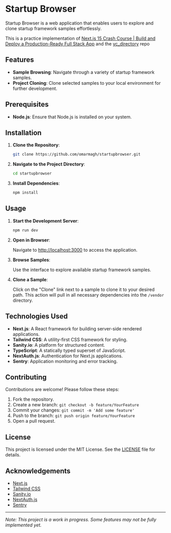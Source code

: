 
# Startup Browser

Startup Browser is a web application that enables users to explore and clone startup framework samples effortlessly.

This is a practice implementation of [Next.js 15 Crash Course | Build and Deploy a Production-Ready Full Stack App](https://www.youtube.com/watch?v=Zq5fmkH0T78) and the [yc_directory](https://github.com/adrianhajdin/yc_directory) repo

## Features

- **Sample Browsing**: Navigate through a variety of startup framework samples.
- **Project Cloning**: Clone selected samples to your local environment for further development.

## Prerequisites

- **Node.js**: Ensure that Node.js is installed on your system.

## Installation

1. **Clone the Repository**:

   ```bash
   git clone https://github.com/omarmagh/startupbrowser.git
   ```

2. **Navigate to the Project Directory**:

   ```bash
   cd startupbrowser
   ```

3. **Install Dependencies**:

   ```bash
   npm install
   ```

## Usage

1. **Start the Development Server**:

   ```bash
   npm run dev
   ```

2. **Open in Browser**:

   Navigate to [http://localhost:3000](http://localhost:3000) to access the application.

3. **Browse Samples**:

   Use the interface to explore available startup framework samples.

4. **Clone a Sample**:

   Click on the "Clone" link next to a sample to clone it to your desired path. This action will pull in all necessary dependencies into the `/vendor` directory.

## Technologies Used

- **Next.js**: A React framework for building server-side rendered applications.
- **Tailwind CSS**: A utility-first CSS framework for styling.
- **Sanity.io**: A platform for structured content.
- **TypeScript**: A statically typed superset of JavaScript.
- **NextAuth.js**: Authentication for Next.js applications.
- **Sentry**: Application monitoring and error tracking.

## Contributing

Contributions are welcome! Please follow these steps:

1. Fork the repository.
2. Create a new branch: `git checkout -b feature/YourFeature`
3. Commit your changes: `git commit -m 'Add some feature'`
4. Push to the branch: `git push origin feature/YourFeature`
5. Open a pull request.

## License

This project is licensed under the MIT License. See the [LICENSE](LICENSE) file for details.

## Acknowledgements

- [Next.js](https://nextjs.org/)
- [Tailwind CSS](https://tailwindcss.com/)
- [Sanity.io](https://www.sanity.io/)
- [NextAuth.js](https://next-auth.js.org/)
- [Sentry](https://sentry.io/)

---

*Note: This project is a work in progress. Some features may not be fully implemented yet.* 